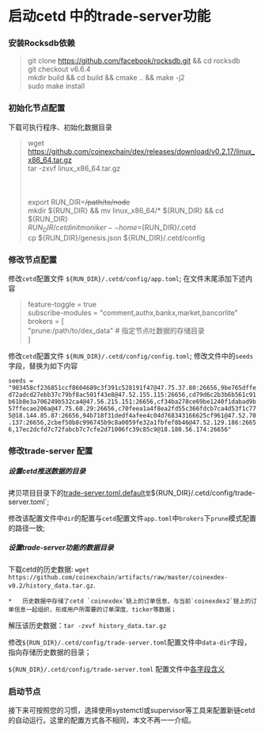 # 启动cetd 中的trade-server功能

### 安装Rocksdb依赖

> git clone https://github.com/facebook/rocksdb.git && cd rocksdb </br> 
> git checkout v6.6.4 </br>
> mkdir build && cd build && cmake .. && make -j2 </br>
> sudo make install </br>

### 初始化节点配置

下载可执行程序、初始化数据目录

> wget https://github.com/coinexchain/dex/releases/download/v0.2.17/linux_x86_64.tar.gz </br>
> tar -zxvf linux_x86_64.tar.gz </br>
> </br>
> </br>
> </br>
> export RUN_DIR=~~/path/to/node~~ </br>
> mkdir ${RUN_DIR}  && mv linux_x86_64/* ${RUN_DIR}  && cd ${RUN_DIR} </br>
> ${RUN_DIR}/cetd init moniker --home=${RUN_DIR}/.cetd </br>
> cp ${RUN_DIR}/genesis.json ${RUN_DIR}/.cetd/config </br>


### 修改节点配置

修改`cetd`配置文件 `${RUN_DIR}/.cetd/config/app.toml`; 在文件末尾添加下述内容


> feature-toggle = true </br>
>  subscribe-modules = "comment,authx,bankx,market,bancorlite" </br>
>  brokers = [ </br>
>      "prune:/path/to/dex_data"                # 指定节点吐数据的存储目录 </br>
>  ] </br>
>

修改`cetd`配置文件 `${RUN_DIR}/.cetd/config/config.toml`; 修改文件中的`seeds`字段，替换为如下内容

`seeds = "903458cf236851ccf8604689c3f391c528191f47@47.75.37.80:26656,9be765dffed72adcd27ebb37c79bf8ac501f43e8@47.52.155.115:26656,cd79d6c2b3b6b561c91b61b8e3a706249b532ca4@47.56.215.151:26656,cf34ba278ce69be1240f1dabad9b57ffecae206a@47.75.60.29:26656,c70feea1a4f8ea2fd55c366fdcb7ca4d53f1c775@18.144.85.87:26656,94b718f31dedf4afee4c04d768343166625cf961@47.52.70.137:26656,2cbef50b8c996745b9c8a0059fe32a1fbfef8b46@47.52.129.186:26656,17ec2dcfd7c72fabcb7c7cfe2d71006fc39c85c9@18.180.56.174:26656"`

### 修改trade-server 配置

##### 设置cetd推送数据的目录

拷贝项目目录下的[trade-server.toml.default](https://github.com/coinexchain/dex/blob/master/trade-server.toml.default)` 至 `${RUN_DIR}/.cetd/config/trade-server.toml`; 

修改该配置文件中`dir`的配置与`cetd`配置文件`app.toml`中`brokers`下`prune`模式配置的路径一致;


##### 设置trade-server功能的数据目录
 
下载cetd的历史数据: `wget https://github.com/coinexchain/artifacts/raw/master/coinexdex-v0.2/history_data.tar.gz`.

    *   历史数据中存储了cetd `coinexdex`链上的订单信息，与当前`coinexdex2`链上的订单信息一起组织，形成用户所需要的订单深度、ticker等数据；
 
解压该历史数据：`tar -zxvf history_data.tar.gz`

修改`${RUN_DIR}/.cetd/config/trade-server.toml`配置文件中`data-dir`字段，指向存储历史数据的目录；


`${RUN_DIR}/.cetd/config/trade-server.toml` 配置文件中[各字段含义](https://github.com/coinexchain/trade-server/blob/master/docs/trade-server-deploy.md#%E9%85%8D%E7%BD%AE%E6%96%87%E4%BB%B6%E8%AF%B4%E6%98%8E)

### 启动节点

接下来可按照您的习惯，选择使用systemctl或supervisor等工具来配置新链cetd的自动运行。这里的配置方式各不相同，本文不再一一介绍。

